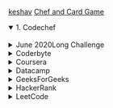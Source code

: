 [keshav](https://www.google.com)
[Chef and Card Game](https://github.com/keshavsingh4522/Python/blob/master/Codechef/July%202020/Chef%20and%20Card%20Game.py)
<details open>
<summary>1. Codechef</summary>
<br>
  <details>
  <summary>June 2020Long Challenge</summary>
  <br>
<a href='https://github.com/keshavsingh4522/Python/blob/master/Codechef/July%202020/Chef%20and%20Card%20Game.py'>[Chef and Card Game]</a>
  </details>
</details>

<details>
<summary>Coderbyte</summary>
<br>
  ke
</details>

<details>
<summary>Coursera</summary>
<br>
  ke
</details>

<details>
<summary>Datacamp</summary>
<br>
  ke
</details>

<details>
<summary>GeeksForGeeks</summary>
<br>
  ke
</details>

<details>
<summary>HackerRank</summary>
<br>
  ke
</details>

<details>
<summary>LeetCode</summary>
<br>
  ke
</details>
